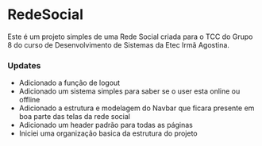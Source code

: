 # RedeSocial  

Este é um projeto simples de uma Rede Social criada para o TCC do Grupo 8 do curso de Desenvolvimento de Sistemas da Etec Irmã Agostina.  
### Updates

- Adicionado a função de logout
- Adicionado um sistema simples para saber se o user esta online ou offline  
- Adicionado a estrutura e modelagem do Navbar que ficara presente em boa parte das telas da rede social  
- Adicionado um header padrão para todas as páginas  
- Iniciei uma organização basica da estrutura do projeto  